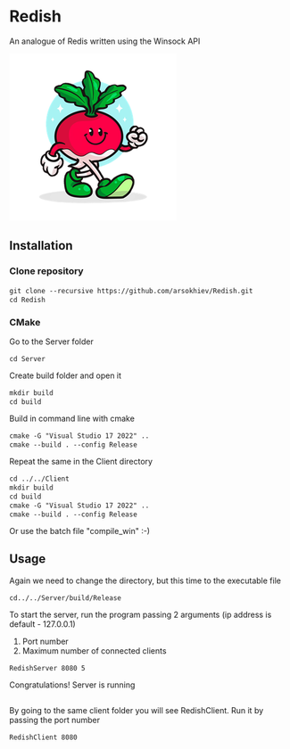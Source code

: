# Redish
An analogue of Redis written using the Winsock API

![alt text](https://github.com/arsokhiev/Redish/blob/master/Redish.jpg)

## Installation
### Clone repository
```
git clone --recursive https://github.com/arsokhiev/Redish.git
cd Redish
```
### CMake
Go to the Server folder
```
cd Server
```
Create build folder and open it
```
mkdir build
cd build
```
Build in command line with cmake
```
cmake -G "Visual Studio 17 2022" ..
cmake --build . --config Release
```
Repeat the same in the Client directory
```
cd ../../Client
mkdir build
cd build
cmake -G "Visual Studio 17 2022" ..
cmake --build . --config Release
```
Or use the batch file "compile_win" :-)

## Usage
Again we need to change the directory, but this time to the executable file
```
cd../../Server/build/Release
```
To start the server, run the program passing 2 arguments (ip address is default - 127.0.0.1)
1. Port number
2. Maximum number of connected clients
```
RedishServer 8080 5
```
Congratulations! Server is running
##
By going to the same client folder you will see RedishClient.
Run it by passing the port number
```
RedishClient 8080
```
